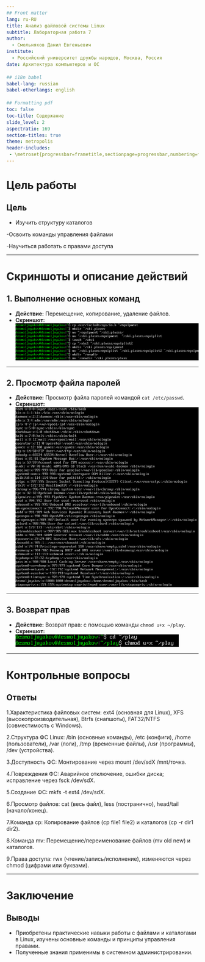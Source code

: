 ```yaml
---
## Front matter
lang: ru-RU
title: Анализ файловой системы Linux
subtitle: Лабораторная работа 7
author:
  - Смольняков Данил Евгеньевич
institute:
  - Российский университет дружбы народов, Москва, Россия
date: Архитектура компьютеров и ОС

## i18n babel
babel-lang: russian
babel-otherlangs: english

## Formatting pdf
toc: false
toc-title: Содержание
slide_level: 2
aspectratio: 169
section-titles: true
theme: metropolis
header-includes:
 - \metroset{progressbar=frametitle,sectionpage=progressbar,numbering=fraction}
---
```


# Цель работы

## Цель
- Изучить структуру каталогов

-Освоить команды управления файлами

-Научиться работать с правами доступа

---

# Скриншоты и описание действий

## 1. Выполнение основных команд
- **Действие:** Перемещение, копирование, удаление файлов.
- **Скриншот:**  
  ![Выполнение основных команд](screenshot_1.png)

---

## 2. Просмотр файла паролей
- **Действие:** Просмотр файла паролей командой `cat /etc/passwd`.
- **Скриншот:**  
  ![Просмотр файла паролей:](screenshot_2.png)

---

## 3. Возврат прав
- **Действие:** Возврат прав: с помощью команды `chmod u+x ~/play`.
- **Скриншот:**  
  ![Возврат прав](screenshot_3.png)

---

# Контрольные вопросы

## Ответы
1.Характеристика файловых систем: ext4 (основная для Linux), XFS (высокопроизводительная), Btrfs (снапшоты), FAT32/NTFS (совместимость с Windows).

2.Структура ФС Linux: /bin (основные команды), /etc (конфиги), /home (пользователи), /var (логи), /tmp (временные файлы), /usr (программы), /dev (устройства).

3.Доступность ФС: Монтирование через mount /dev/sdX /mnt/точка.

4.Повреждения ФС: Аварийное отключение, ошибки диска; исправление через fsck /dev/sdX.

5.Создание ФС: mkfs -t ext4 /dev/sdX.

6.Просмотр файлов: cat (весь файл), less (постранично), head/tail (начало/конец).

7.Команда cp: Копирование файлов (cp file1 file2) и каталогов (cp -r dir1 dir2).

8.Команда mv: Перемещение/переименование файлов (mv old new) и каталогов.

9.Права доступа: rwx (чтение/запись/исполнение), изменяются через chmod (цифрами или буквами).

---

# Заключение

## Выводы
- Приобретены практические навыки работы с файлами и каталогами в Linux, изучены основные команды и принципы управления правами.
- Полученные знания применимы в системном администрировании.